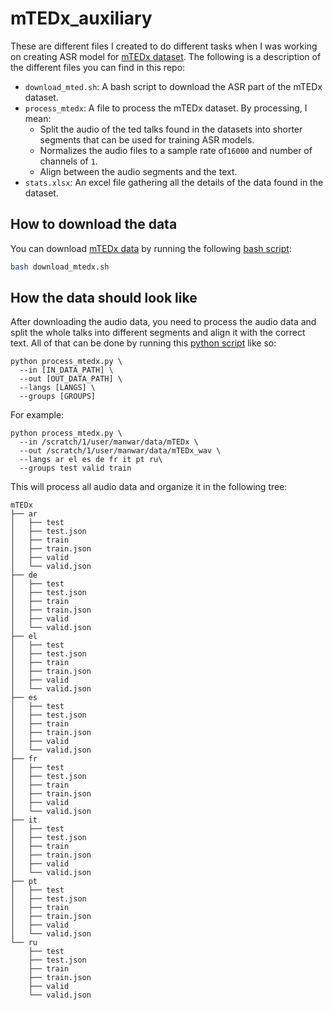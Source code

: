# mTEDx_auxiliary

These are different files I created to do different tasks when I was working on creating ASR model for [mTEDx dataset](http://www.openslr.org/100). The following is a description of the different files you can find in this repo:

- `download_mted.sh`: A bash script to download the ASR part of the mTEDx dataset.
- `process_mtedx`: A file to process the mTEDx dataset. By processing, I mean:
    - Split the audio of the ted talks found in the datasets into shorter segments that can be used for training ASR models.
    - Normalizes the audio files to a sample rate of`16000` and number of channels of `1`.
    - Align between the audio segments and the text.
- `stats.xlsx`: An excel file gathering all the details of the data found in the dataset.


## How to download the data

You can download [mTEDx data](http://www.openslr.org/100) by running the
following [bash script](https://github.com/Anwarvic/mTEDx_auxiliary/blob/main/download_mtedx.sh):
```bash
bash download_mtedx.sh
```

## How the data should look like

After downloading the audio data, you need to process the audio data and split
the whole talks into different segments and align it with the correct text. 
All of that can be done by running this
[python script](https://github.com/Anwarvic/mTEDx_auxiliary/blob/main/process_mtedx.py)
like so:
```
python process_mtedx.py \
  --in [IN_DATA_PATH] \
  --out [OUT_DATA_PATH] \
  --langs [LANGS] \
  --groups [GROUPS]

```
For example:
```
python process_mtedx.py \
  --in /scratch/1/user/manwar/data/mTEDx \
  --out /scratch/1/user/manwar/data/mTEDx_wav \
  --langs ar el es de fr it pt ru\
  --groups test valid train
```

This will process all audio data and organize it in the following tree:
```text
mTEDx
├── ar
│   ├── test
│   ├── test.json
│   ├── train
│   ├── train.json
│   ├── valid
│   └── valid.json
├── de
│   ├── test
│   ├── test.json
│   ├── train
│   ├── train.json
│   ├── valid
│   └── valid.json
├── el
│   ├── test
│   ├── test.json
│   ├── train
│   ├── train.json
│   ├── valid
│   └── valid.json
├── es
│   ├── test
│   ├── test.json
│   ├── train
│   ├── train.json
│   ├── valid
│   └── valid.json
├── fr
│   ├── test
│   ├── test.json
│   ├── train
│   ├── train.json
│   ├── valid
│   └── valid.json
├── it
│   ├── test
│   ├── test.json
│   ├── train
│   ├── train.json
│   ├── valid
│   └── valid.json
├── pt
│   ├── test
│   ├── test.json
│   ├── train
│   ├── train.json
│   ├── valid
│   └── valid.json
└── ru
    ├── test
    ├── test.json
    ├── train
    ├── train.json
    ├── valid
    └── valid.json
```
